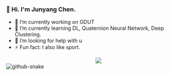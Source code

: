 ### 👋 Hi. I'm Junyang Chen.
- 🔭 I’m currently working on GDUT
- 🌱 I’m currently learning DL, Quaternion Neural Network, Deep Clustering.
- 🤔 I’m looking for help with u
- ⚡ Fun fact: I also like sport. 
<div align="center">
<img src="https://github-readme-stats-git-masterrstaa-rickstaa.vercel.app/api?username=Juny-Chen&show_icons=true&include_all_commits=true" />
</div>

  <!-- Snake Code Contribution Map 贪吃蛇代码贡献图 -->
  <picture>
    <source media="(prefers-color-scheme: dark)" srcset="https://cdn.jsdelivr.net/gh/sun0225SUN/sun0225SUN/profile-snake-contrib/github-contribution-grid-snake-dark.svg" />
    <source media="(prefers-color-scheme: light)" srcset="https://cdn.jsdelivr.net/gh/sun0225SUN/sun0225SUN/profile-snake-contrib/github-contribution-grid-snake.svg" />
    <img alt="github-snake" src="https://cdn.jsdelivr.net/gh/sun0225SUN/sun0225SUN/profile-snake-contrib/github-contribution-grid-snake-dark.svg" />
  </picture>

<!--
**Juny-Chen/Juny-Chen** is a ✨ _special_ ✨ repository because its `README.md` (this file) appears on your GitHub profile.

Here are some ideas to get you started:

- 🔭 I’m currently working on ...
- 🌱 I’m currently learning ...
- 👯 I’m looking to collaborate on ...
- 🤔 I’m looking for help with ...
- 💬 Ask me about ...
- 📫 How to reach me: ...
- 😄 Pronouns: ...
- ⚡ Fun fact: ...
-->

